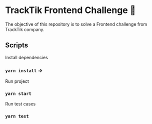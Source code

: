 # TrackTik Frontend Challenge 👋

The objective of this repository is to solve a Frontend challenge from TrackTik company.

## Scripts

Install dependencies
### `yarn install` =>

Run project
### `yarn start`

Run test cases
### `yarn test`

